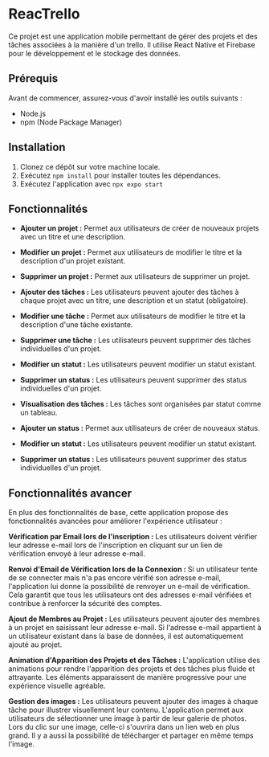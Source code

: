 # ReacTrello

Ce projet est une application mobile permettant de gérer des projets et des tâches associées à la manière d'un trello. Il utilise React Native et Firebase pour le développement et le stockage des données.

## Prérequis

Avant de commencer, assurez-vous d'avoir installé les outils suivants :

-   Node.js
-   npm (Node Package Manager)

## Installation

1. Clonez ce dépôt sur votre machine locale.
2. Exécutez `npm install` pour installer toutes les dépendances.
3. Exécutez l'application avec `npx expo start`

## Fonctionnalités

-   **Ajouter un projet :** Permet aux utilisateurs de créer de nouveaux projets avec un titre et une description.
-   **Modifier un projet :** Permet aux utilisateurs de modifier le titre et la description d'un projet existant.
-   **Supprimer un projet :** Permet aux utilisateurs de supprimer un projet.

-   **Ajouter des tâches :** Les utilisateurs peuvent ajouter des tâches à chaque projet avec un titre, une description et un statut (obligatoire).

-   **Modifier une tâche :** Permet aux utilisateurs de modifier le titre et la description d'une tâche existante.

-   **Supprimer une tâche :** Les utilisateurs peuvent supprimer des tâches individuelles d'un projet.

-   **Modifier un statut :** Les utilisateurs peuvent modifier un statut existant.
-   **Supprimer un status :** Les utilisateurs peuvent supprimer des status individuelles d'un projet.

-   **Visualisation des tâches :** Les tâches sont organisées par statut comme un tableau.
-   **Ajouter un status :** Permet aux utilisateurs de créer de nouveaux status.
-   **Modifier un statut :** Les utilisateurs peuvent modifier un statut existant.
-   **Supprimer un status :** Les utilisateurs peuvent supprimer des status individuelles d'un projet.

## Fonctionnalités avancer

En plus des fonctionnalités de base, cette application propose des fonctionnalités avancées pour améliorer l'expérience utilisateur :

**Vérification par Email lors de l'inscription :** Les utilisateurs doivent vérifier leur adresse e-mail lors de l'inscription en cliquant sur un lien de vérification envoyé à leur adresse e-mail.

**Renvoi d'Email de Vérification lors de la Connexion :** Si un utilisateur tente de se connecter mais n'a pas encore vérifié son adresse e-mail, l'application lui donne la possibilité de renvoyer un e-mail de vérification. Cela garantit que tous les utilisateurs ont des adresses e-mail vérifiées et contribue à renforcer la sécurité des comptes.

**Ajout de Membres au Projet :** Les utilisateurs peuvent ajouter des membres à un projet en saisissant leur adresse e-mail. Si l'adresse e-mail appartient à un utilisateur existant dans la base de données, il est automatiquement ajouté au projet.

**Animation d'Apparition des Projets et des Tâches :** L'application utilise des animations pour rendre l'apparition des projets et des tâches plus fluide et attrayante. Les éléments apparaissent de manière progressive pour une expérience visuelle agréable.

**Gestion des images :** Les utilisateurs peuvent ajouter des images à chaque tâche pour illustrer visuellement leur contenu. L'application permet aux utilisateurs de sélectionner une image à partir de leur galerie de photos. Lors du clic sur une image, celle-ci s'ouvrira dans un lien web en plus grand. Il y a aussi la possibilité de télécharger et partager en même temps l'image.

